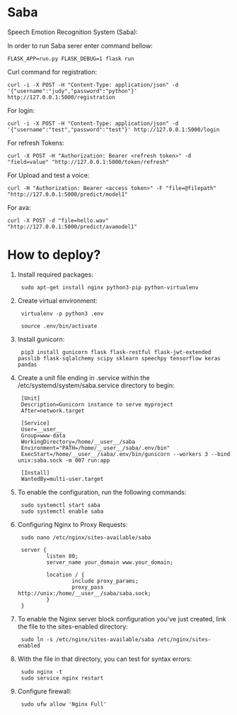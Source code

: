 # Saba

Speech Emotion Recognition System (Saba):

In order to run Saba serer enter command bellow:

    FLASK_APP=run.py FLASK_DEBUG=1 flask run

Curl command for registration:

    curl -i -X POST -H "Content-Type: application/json" -d '{"username":"judy","password":"python"}' http://127.0.0.1:5000/registration


For login:

    curl -i -X POST -H "Content-Type: application/json" -d '{"username":"test","password":"test"}' http://127.0.0.1:5000/login


For refresh Tokens:

    curl -X POST -H "Authorization: Bearer <refresh token>" -d "field=value" "http://127.0.0.1:5000/token/refresh"

For Upload and test a voice:

    curl -H "Authorization: Bearer <access token>" -F "file=@filepath" "http://127.0.0.1:5000/predict/model1"

For ava:

    curl -X POST -d "file=hello.wav" "http://127.0.0.1:5000/predict/avamodel1"

<h1>How to deploy?</h1>

1. Install required packages:

        sudo apt-get install nginx python3-pip python-virtualenv

2. Create virtual environment:

        virtualenv -p python3 .env

        source .env/bin/activate

3. Install gunicorn:

        pip3 install gunicorn flask flask-restful flask-jwt-extended passlib flask-sqlalchemy scipy sklearn speechpy tensorflow keras pandas


4. Create a unit file ending in .service within the /etc/systemd/system/saba.service directory to begin:

        [Unit]
        Description=Gunicorn instance to serve myproject
        After=network.target

        [Service]
        User=__user__
        Group=www-data
        WorkingDirectory=/home/__user__/saba
        Environment="PATH=/home/__user__/saba/.env/bin"
        ExecStart=/home/__user__/saba/.env/bin/gunicorn --workers 3 --bind unix:saba.sock -m 007 run:app

        [Install]
        WantedBy=multi-user.target

5. To enable the configuration, run the following commands:

        sudo systemctl start saba
        sudo systemctl enable saba

6. Configuring Nginx to Proxy Requests:

        sudo nano /etc/nginx/sites-available/saba

        server {
                listen 80;
                server_name your_domain www.your_domain;

                location / {
                        include proxy_params;
                        proxy_pass http://unix:/home/__user__/saba/saba.sock;
                }
        }

7. To enable the Nginx server block configuration you've just created, link the file to the sites-enabled directory:

        sudo ln -s /etc/nginx/sites-available/saba /etc/nginx/sites-enabled


8. With the file in that directory, you can test for syntax errors:

        sudo nginx -t
        sudo service nginx restart

9. Configure firewall:

        sudo ufw allow 'Nginx Full'

